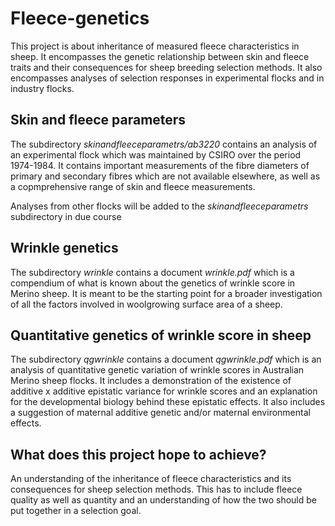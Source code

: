# Fleece-genetics #
This project is about inheritance of measured fleece characteristics in sheep. It encompasses the genetic relationship between skin and fleece traits and their consequences for sheep breeding selection methods. It also encompasses analyses of selection responses in experimental flocks and in industry flocks.

## Skin and fleece parameters ##
The subdirectory _skinandfleeceparametrs/ab3220_ contains an analysis of an experimental flock  which was maintained by CSIRO over the period 1974-1984. It contains important measurements of the fibre diameters of primary and secondary fibres which are not available elsewhere, as well as a copmprehensive range of skin and fleece measurements.

Analyses from other flocks will be added to the _skinandfleeceparametrs_ subdirectory in due course

## Wrinkle genetics ##
The subdirectory _wrinkle_ contains a document _wrinkle.pdf_ which is a compendium of what is known about the genetics of wrinkle score in Merino sheep. It is meant to be the starting point for a broader investigation of all the factors involved in woolgrowing surface area of a sheep.

## Quantitative genetics of wrinkle score in sheep ##
The subdirectory _qgwrinkle_ contains a document _qgwrinkle.pdf_ which is an analysis of quantitative genetic variation of wrinkle scores in Australian Merino sheep flocks. It includes a demonstration of the existence of additive x additive epistatic variance for wrinkle scores and an explanation for the developmental biology behind these epistatic effects. It also includes a suggestion of maternal additive genetic and/or maternal environmental effects.

## What does this project hope to achieve? ##
An understanding of the inheritance of fleece characteristics and its consequences for sheep selection methods. This has to include fleece quality as well as quantity and an understanding of how the two should be put together in a selection goal.

